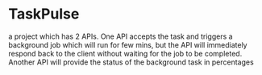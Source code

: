 # TaskPulse
 a project which has 2 APIs. One API accepts the task and triggers a background job which will run for few mins, but the API will immediately respond back to the client without waiting for the job to be completed. Another API will provide the status of the background task in percentages
